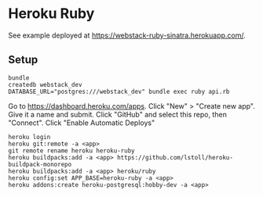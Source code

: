# Heroku Ruby

See example deployed at
<https://webstack-ruby-sinatra.herokuapp.com/>.

## Setup

```
bundle
createdb webstack_dev
DATABASE_URL="postgres:///webstack_dev" bundle exec ruby api.rb
```

Go to <https://dashboard.heroku.com/apps>.
Click "New" > "Create new app".
Give it a name and submit.
Click "GitHub" and select this repo, then "Connect".
Click "Enable Automatic Deploys"

```
heroku login
heroku git:remote -a <app>
git remote rename heroku heroku-ruby
heroku buildpacks:add -a <app> https://github.com/lstoll/heroku-buildpack-monorepo
heroku buildpacks:add -a <app> heroku/ruby
heroku config:set APP_BASE=heroku-ruby -a <app>
heroku addons:create heroku-postgresql:hobby-dev -a <app>
```
